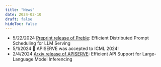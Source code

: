 ```yaml
---
title: "News"
date: 2024-02-10
draft: false
hideToc: false
---
```


- 5/22/2024 [Preprint release of Preble](https://escholarship.org/uc/item/1bm0k1w0): Efficient Distributed Prompt Scheduling for LLM Serving
- 5/1/2024 🎉 APISERVE was accepted to ICML 2024! 
- 2/4/2024 [Arxiv release of APISERVE](https://arxiv.org/pdf/2402.01869.pdf): Efficient API Support for Large-Language Model Inferencing

